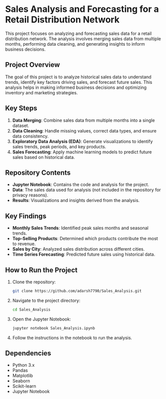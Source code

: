 # Sales Analysis and Forecasting for a Retail Distribution Network

This project focuses on analyzing and forecasting sales data for a retail distribution network. The analysis involves merging sales data from multiple months, performing data cleaning, and generating insights to inform business decisions.

## Project Overview

The goal of this project is to analyze historical sales data to understand trends, identify key factors driving sales, and forecast future sales. This analysis helps in making informed business decisions and optimizing inventory and marketing strategies.

## Key Steps

1. **Data Merging**: Combine sales data from multiple months into a single dataset.
2. **Data Cleaning**: Handle missing values, correct data types, and ensure data consistency.
3. **Exploratory Data Analysis (EDA)**: Generate visualizations to identify sales trends, peak periods, and key products.
4. **Sales Forecasting**: Apply machine learning models to predict future sales based on historical data.

## Repository Contents

- **Jupyter Notebook**: Contains the code and analysis for the project.
- **Data**: The sales data used for analysis (not included in the repository for privacy reasons).
- **Results**: Visualizations and insights derived from the analysis.

## Key Findings

- **Monthly Sales Trends**: Identified peak sales months and seasonal trends.
- **Top-Selling Products**: Determined which products contribute the most to revenue.
- **Sales by City**: Analyzed sales distribution across different cities.
- **Time Series Forecasting**: Predicted future sales using historical data.

## How to Run the Project

1. Clone the repository:
    ```bash
    git clone https://github.com/adarsh7790/Sales_Analysis.git
    ```
2. Navigate to the project directory:
    ```bash
    cd Sales_Analysis
    ```
3. Open the Jupyter Notebook:
    ```bash
    jupyter notebook Sales_Analysis.ipynb
    ```
4. Follow the instructions in the notebook to run the analysis.

## Dependencies

- Python 3.x
- Pandas
- Matplotlib
- Seaborn
- Scikit-learn
- Jupyter Notebook
